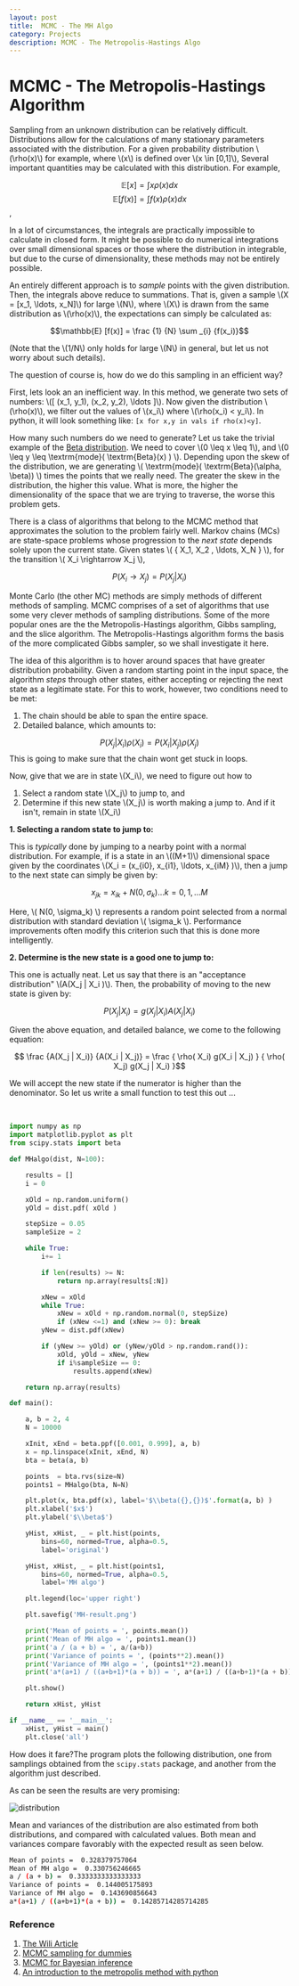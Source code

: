 ```yaml
---
layout: post
title:  MCMC - The MH Algo
category: Projects
description: MCMC - The Metropolis-Hastings Algo
---
```


# MCMC - The Metropolis-Hastings Algorithm

Sampling from an unknown distribution can be relatively difficult. Distributions allow for the calculations of many stationary parameters associated with the distribution. For a given probability distribution \\(\rho(x)\\) for example, where \\(x\\) is defined over \\(x \in [0,1]\\), Several important quantities may be calculated with this distribution. For example, 



$$\mathbb{E} [x] = \int{ x \rho(x) dx } $$
$$\mathbb{E} [f(x)] = \int{ f(x) \rho(x) dx } $$,

In a lot of circumstances, the integrals are practically impossible to calculate in closed form. It might be possible to do numerical integrations over small dimensional spaces or those where the distribution in integrable, but due to the curse of dimensionality, these methods may not be entirely possible. 

An entirely different approach is to *sample* points with the given distribution. Then, the integrals above reduce to summations. That is, given a sample \\(X = [x_1, \ldots, x_N]\\) for large \\(N\\), where \\(X\\) is drawn from the same distribution as \\(\rho(x)\\), the expectations can simply be calculated as:

$$\mathbb{E} [f(x)] = \frac {1} {N}  \sum _{i} {f(x_i)}$$

(Note that the \\(1/N\\) only holds for large \\(N\\) in general, but let us not worry about such details).

The question of course is, how do we do this sampling in an efficient way? 

First, lets look an an inefficient way. In this method, we generate two sets of numbers: \\([ (x_1, y_1), (x_2, y_2), \ldots  ]\\). Now given the distribution \\(\rho(x)\\), we filter out the values of \\(x_i\\) where \\(\rho(x_i) < y_i\\). In python, it will look something like: `[x for x,y in vals if rho(x)<y]`.

How many such numbers do we need to generate? Let us take the trivial example of the [Beta distribution](https://en.wikipedia.org/wiki/Beta_distribution). We need to cover \\(0 \leq x  \leq 1\\), and \\(0 \leq y  \leq \textrm{mode}( \textrm{Beta}(x) ) \\). Depending upon the skew of the distribution, we are generating \\(  \textrm{mode}( \textrm{Beta}(\alpha, \beta))   \\) times the points that we really need. The greater the skew in the distribution, the higher this value. What is more, the higher the dimensionality of the space that we are trying to traverse, the worse this problem gets. 

There is a class of algorithms that belong to the MCMC method that approximates the solution to the problem fairly well. Markov chains (MCs) are state-space problems whose progression to the *next state*  depends solely upon the current state. Given states \\( \{  X_1,  X_2 , \ldots, X_N \} \\), for the transition \\(  X_i  \rightarrow X_j   \\),

$$P(X_i  \rightarrow X_j ) =  P(X_j  | X_i )$$

Monte Carlo (the other MC) methods are simply methods of different methods of sampling. MCMC comprises of a set of algorithms that use some very clever methods of sampling distributions. Some of the more popular ones are the the Metropolis-Hastings algorithm, Gibbs sampling, and the slice algorithm. The Metropolis-Hastings algorithm forms the basis of the more complicated Gibbs sampler, so we shall investigate it here. 

The idea of this algorithm is to hover around spaces that have greater distribution probability. Given a random starting point in the input space, the algorithm *steps* through other states, either accepting or rejecting the next state as a legitimate state. For this to work, however, two conditions need to be met:

 1. The chain should be able to span the entire space. 
 2. Detailed balance, which amounts to: 

 $$P(X_j  | X_i )\rho( X_i ) = P(X_i  | X_j )\rho( X_j )$$This is going to make sure that the chain wont get stuck in loops. 

Now, give that we are in state \\(X_i\\), we need to figure out how to 

 1. Select a random state \\(X_j\\) to jump to, and
 2. Determine if this new state \\(X_j\\) is worth making a jump to. And if it isn't,  remain in state \\(X_i\\)

**1. Selecting a random state to jump to:**

This is *typically* done by jumping to a nearby point with a normal distribution. For example, if is a state in an \\((M+1)\\) dimensional space given by the coordinates \\(X_i = (x_{i0}, x_{i1}, \ldots, x_{iM}  )\\), then a jump to the next state can simply be given by:

$$ x_{jk} = x_{ik} + N(0, \sigma_k) \ldots k = 0, 1, ... M$$

Here, \\( N(0, \sigma_k) \\) represents a random point selected from a normal distribution with standard deviation \\( \sigma_k \\). Performance improvements often modify this criterion such that this is done more intelligently.

**2. Determine is the new state is a good one to jump to:**

This one is actually neat. Let us say that there is an "acceptance distribution" \\(A(X_j | X_i )\\). Then, the probability of moving to the new state is given by:

$$P(X_j | X_i)  = g(X_j | X_i) A(X_j | X_i)$$

Given the above equation, and detailed balance, we come to the following equation:

$$ \frac {A(X_j | X_i)} {A(X_i | X_j)}  = \frac { \rho( X_i) g(X_i | X_j) }  { \rho( X_j) g(X_j | X_i) }$$

We will accept the new state if the numerator is higher than the denominator. So let us write a small function to test this out ...

<br>

```python
import numpy as np
import matplotlib.pyplot as plt
from scipy.stats import beta

def MHalgo(dist, N=100):

    results = []
    i = 0

    xOld = np.random.uniform()
    yOld = dist.pdf( xOld )

    stepSize = 0.05
    sampleSize = 2

    while True:
        i+= 1

        if len(results) >= N:
            return np.array(results[:N])

        xNew = xOld
        while True:
            xNew = xOld + np.random.normal(0, stepSize)
            if (xNew <=1) and (xNew >= 0): break
        yNew = dist.pdf(xNew)

        if (yNew >= yOld) or (yNew/yOld > np.random.rand()):
            xOld, yOld = xNew, yNew
            if i%sampleSize == 0:
                results.append(xNew)

    return np.array(results)

def main():

    a, b = 2, 4
    N = 10000

    xInit, xEnd = beta.ppf([0.001, 0.999], a, b)
    x = np.linspace(xInit, xEnd, N)
    bta = beta(a, b)

    points  = bta.rvs(size=N)
    points1 = MHalgo(bta, N=N)

    plt.plot(x, bta.pdf(x), label='$\\beta({},{})$'.format(a, b) )
    plt.xlabel('$x$')
    plt.ylabel('$\\beta$')

    yHist, xHist, _ = plt.hist(points, 
        bins=60, normed=True, alpha=0.5, 
        label='original')

    yHist, xHist, _ = plt.hist(points1, 
        bins=60, normed=True, alpha=0.5, 
        label='MH algo')

    plt.legend(loc='upper right')

    plt.savefig('MH-result.png')

    print('Mean of points = ', points.mean())
    print('Mean of MH algo = ', points1.mean())
    print('a / (a + b) = ', a/(a+b))
    print('Variance of points = ', (points**2).mean())
    print('Variance of MH algo = ', (points1**2).mean())
    print('a*(a+1) / ((a+b+1)*(a + b)) = ', a*(a+1) / ((a+b+1)*(a + b)))

    plt.show()

    return xHist, yHist

if __name__ == '__main__':
    xHist, yHist = main()
    plt.close('all')
```

How does it fare?The program plots the following distribution, one from samplings obtained from the `scipy.stats` package, and another from the algorithm just described. 

As can be seen the results are very promising:

![distribution](img/MH-result.png)

Mean and variances of the distribution are also estimated from both distributions, and compared with calculated values. Both mean and variances compare favorably with the expected result as seen below.

```bash
Mean of points =  0.328379757064
Mean of MH algo =  0.330756246665
a / (a + b) =  0.3333333333333333
Variance of points =  0.144005175893
Variance of MH algo =  0.143690856643
a*(a+1) / ((a+b+1)*(a + b)) =  0.14285714285714285
```

### Reference

1. [The Wili Article](https://en.wikipedia.org/wiki/Metropolis–Hastings_algorithm) 
2. [MCMC sampling for dummies](http://twiecki.github.io/blog/2015/11/10/mcmc-sampling/)
3. [MCMC for Bayesian inference](https://www.quantstart.com/articles/Markov-Chain-Monte-Carlo-for-Bayesian-Inference-The-Metropolis-Algorithm)
4. [An introduction to the metropolis method with python](http://www.nehalemlabs.net/prototype/blog/2014/02/24/an-introduction-to-the-metropolis-method-with-python/)
